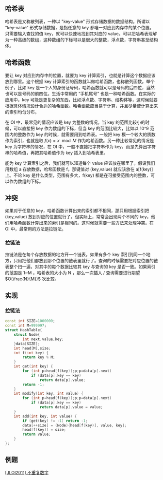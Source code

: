 ## 哈希表

哈希表是又称散列表，一种以 "key-value" 形式存储数据的数据结构。所谓以 "key-value" 形式存储数据，是指任意的 key 都唯一对应到内存中的某个位置。只需要输入查找的值 key，就可以快速地找到其对应的 value。可以把哈希表理解为一种高级的数组，这种数组的下标可以是很大的整数，浮点数，字符串甚至结构体。

## 哈希函数

要让 key 对应到内存中的位置，就要为 key 计算索引，也就是计算这个数据应该放到哪里。这个根据 key 计算索引的函数就叫做哈希函数，也称散列函数。举个例子，比如 key 是一个人的身份证号码，哈希函数就可以是号码的后四位，当然也可以是号码的前四位。生活中常用的 “手机尾号” 也是一种哈希函数。在实际的应用中，key 可能是更复杂的东西，比如浮点数、字符串、结构体等，这时候就要根据具体情况设计合适的哈希函数。哈希函数应当易于计算，并且尽量使计算出来的索引均匀分布。

在 OI 中，最常见的情况应该是 key 为整数的情况。当 key 的范围比较小的时候，可以直接把 key 作为数组的下标，但当 key 的范围比较大，比如以 10^9 范围内的整数作为 key 的时候，就需要用到哈希表。一般把 key 模一个较大的质数作为索引，也就是取 $f(x)=x \mod M$ 作为哈希函数。另一种比较常见的情况是 key 为字符串的情况，在 OI 中，一般不直接把字符串作为 key，而是先算出字符串的哈希值，再把其哈希值作为 key 插入到哈希表里。

能为 key 计算索引之后，我们就可以知道每个 value 应该放在哪里了。假设我们用数组 a 存放数据，哈希函数是 f，那键值对 (key,value) 就应该放在 a[f(key)] 上。不论 key 是什么类型，范围有多大，f(key) 都是在可接受范围内的整数，可以作为数组的下标。

## 冲突

如果对于任意的 key，哈希函数计算出来的索引都不相同，那只用根据索引把 (key,value) 放到对应的位置就行了。但实际上，常常会出现两个不同的 key，他们用哈希函数计算出来的索引是相同的。这时候就需要一些方法来处理冲突。在 OI 中，最常用的方法是拉链法。

### 拉链法

拉链法是在每个存放数据的地方开一个链表，如果有多个 key 索引到同一个地方，只用把他们都放到那个位置的链表里就行了。查询的时候需要把对应位置的链表整个扫一遍，对其中的每个数据比较其 key 与查询的 key 是否一致。如果索引的范围是 1~M ，哈希表的大小为 N ，那么一次插入 / 查询需要进行期望 $O(\frac{N}{M})$ 次比较。

## 实现

### 拉链法

```cpp
const int SIZE=1000000;
const int M=999997;
struct HashTable{
    struct Node{
        int next,value,key;
    }data[SIZE];
    int head[M],size;
    int f(int key) {
        return key % M;
    }
    int get(int key) {
        for (int p=head[f(key)];p;p=data[p].next)
            if (data[p].key == key)
                return data[p].value;
        return -1;
    }
    int modify(int key, int value) {
        for (int p=head[f(key)];p;p=data[p].next)
            if (data[p].key == key)
                return data[p].value = value;
    }
    int add(int key, int value) {
        if (get(key) != -1) return -1;
        data[++size] = (Node){head[f(key)], value, key};
        head[f(key)] = size;
        return value;
    }
};
```

## 例题

[\[JLOI2011\] 不重复数字](https://www.lydsy.com/JudgeOnline/problem.php?id=2761)
